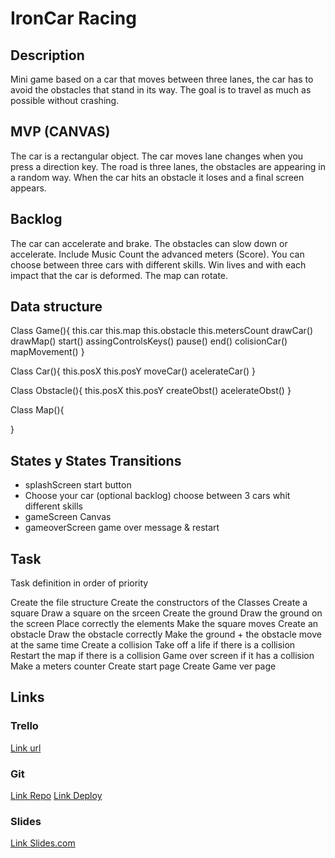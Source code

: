 # IronCar Racing 

## Description

Mini game based on a car that moves between three lanes, the car has to avoid the obstacles that stand in its way.
The goal is to travel as much as possible without crashing.


## MVP (CANVAS)

The car is a rectangular object.
The car moves lane changes when you press a direction key.
The road is three lanes, the obstacles are appearing in a random way.
When the car hits an obstacle it loses and a final screen appears.


## Backlog

The car can accelerate and brake.
The obstacles can slow down or accelerate.
Include Music
Count the advanced meters (Score).
You can choose between three cars with different skills.
Win lives and with each impact that the car is deformed.
The map can rotate.



## Data structure

Class Game(){
  this.car
  this.map
  this.obstacle
  this.metersCount
    drawCar()
    drawMap()
    start()
    assingControlsKeys()
    pause()
    end()
    colisionCar()
    mapMovement()
}

Class Car(){
  this.posX
  this.posY
    moveCar()
    acelerateCar()
}

Class Obstacle(){
  this.posX
  this.posY
    createObst()
    acelerateObst()
}

Class Map(){


}



## States y States Transitions

- splashScreen
  start button
- Choose your car (optional backlog)
  choose between 3 cars whit different skills
- gameScreen
  Canvas
- gameoverScreen
  game over message & restart


## Task
Task definition in order of priority

Create the file structure
Create the constructors of the Classes
Create a square
Draw a square on the srceen
Create the ground
Draw the ground on the screen
Place correctly the elements
Make the square moves
Create an obstacle
Draw the obstacle correctly
Make the ground + the obstacle move at the same time
Create a collision
Take off a life if there is a collision
Restart the map if there is a collision
Game over screen if it has a collision
Make a meters counter
Create start page
Create Game ver page

## Links

### Trello

[Link url](https://trello.com/b/NP7laq7b/ironcar-racing)


### Git

[Link Repo](https://github.com/Mauricio-xxi/iron-car-racing)
[Link Deploy](http://github.com)


### Slides

[Link Slides.com](https://slides.com/alvarocamacho/ironcar-racing#/)

